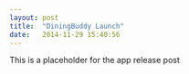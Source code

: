 ```yaml
---
layout: post
title:  "DiningBuddy Launch"
date:   2014-11-29 15:40:56
---
```


This is a placeholder for the app release post